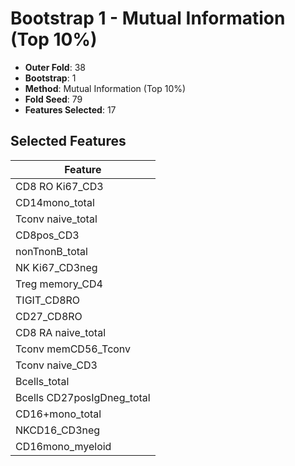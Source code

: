 # Bootstrap 1 - Mutual Information (Top 10%)

- **Outer Fold**: 38
- **Bootstrap**: 1
- **Method**: Mutual Information (Top 10%)
- **Fold Seed**: 79
- **Features Selected**: 17

## Selected Features

| Feature |
|---------|
| CD8  RO Ki67_CD3 |
| CD14mono_total |
| Tconv naive_total |
| CD8pos_CD3 |
| nonTnonB_total |
| NK Ki67_CD3neg |
| Treg memory_CD4 |
| TIGIT_CD8RO |
| CD27_CD8RO |
| CD8 RA naive_total |
| Tconv memCD56_Tconv |
| Tconv naive_CD3 |
| Bcells_total |
| Bcells CD27posIgDneg_total |
| CD16+mono_total |
| NKCD16_CD3neg |
| CD16mono_myeloid |
